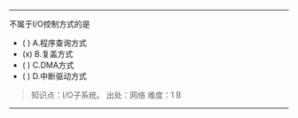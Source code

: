 ---
不属于I/O控制方式的是
- ( ) A.程序查询方式 
- (x) B.复盖方式 
- ( ) C.DMA方式 
- ( ) D.中断驱动方式

> 知识点：I/O子系统。
> 出处：网络
> 难度：1
> B

---